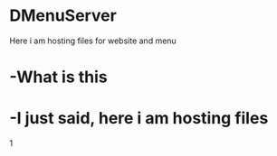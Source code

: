 # DMenuServer
Here i am hosting files for website and menu

# -What is this
# -I just said, here i am hosting files
1